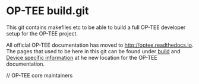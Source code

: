 # OP-TEE build.git

This git contains makefiles etc to be able to build a full OP-TEE developer
setup for the OP-TEE project.

All official OP-TEE documentation has moved to http://optee.readthedocs.io. The
pages that used to be here in this git can be found under [build] and [Device
specific information] at he new location for the OP-TEE documentation.

// OP-TEE core maintainers

[build]: https://optee.readthedocs.io/en/latest/building/index.html
[Device specific information]: https://optee.readthedocs.io/en/latest/building/devices/index.html
